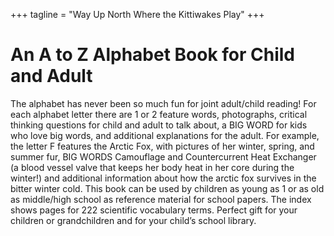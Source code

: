 +++
tagline = "Way Up North Where the Kittiwakes Play"
+++

# An A to Z Alphabet Book for Child and Adult

The alphabet has never been so much fun for joint adult/child reading! For each alphabet letter there are 1 or 2 feature words, photographs, critical thinking questions for child and adult to talk about, a BIG WORD for kids who love big words, and additional explanations for the adult. For example, the letter F features the Arctic Fox, with pictures of her winter, spring, and summer fur, BIG WORDS Camouflage and Countercurrent Heat Exchanger (a blood vessel valve that keeps her body heat in her core during the winter!) and additional information about how the arctic fox survives in the bitter winter cold. This book can be used by children as young as 1 or as old as middle/high school as reference material for school papers. The index shows pages for 222 scientific vocabulary terms. Perfect gift for your children or grandchildren and for your child’s school library.
